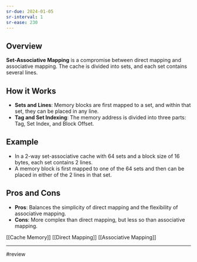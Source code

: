 ```yaml
---
sr-due: 2024-01-05
sr-interval: 1
sr-ease: 230
---
```


## Overview

**Set-Associative Mapping** is a compromise between direct mapping and associative mapping. The cache is divided into sets, and each set contains several lines.

## How it Works
- **Sets and Lines**: Memory blocks are first mapped to a set, and within that set, they can be placed in any line.
- **Tag and Set Indexing**: The memory address is divided into three parts: Tag, Set Index, and Block Offset.

## Example
- In a 2-way set-associative cache with 64 sets and a block size of 16 bytes, each set contains 2 lines.
- A memory block is first mapped to one of the 64 sets and then can be placed in either of the 2 lines in that set.

## Pros and Cons
- **Pros**: Balances the simplicity of direct mapping and the flexibility of associative mapping.
- **Cons**: More complex than direct mapping, but less so than associative mapping.

[[Cache Memory]] [[Direct Mapping]] [[Associative Mapping]]

---
#review 